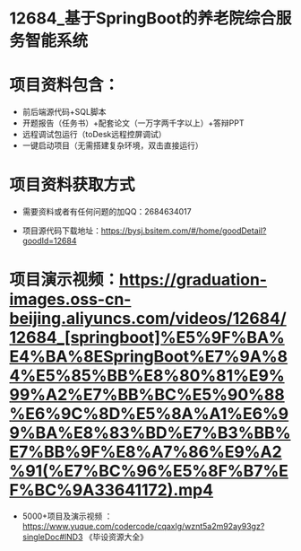 #   12684_基于SpringBoot的养老院综合服务智能系统

#   项目资料包含：
*    前后端源代码+SQL脚本
*    开题报告（任务书）+配套论文（一万字两千字以上）+答辩PPT
*   远程调试包运行（toDesk远程控屏调试）
*   一键启动项目（无需搭建复杂环境，双击直接运行）


#   项目资料获取方式
*   需要资料或者有任何问题的加QQ：2684634017

*   项目源代码下载地址：https://bysj.bsitem.com/#/home/goodDetail?goodId=12684

#  项目演示视频：https://graduation-images.oss-cn-beijing.aliyuncs.com/videos/12684/12684_[springboot]%E5%9F%BA%E4%BA%8ESpringBoot%E7%9A%84%E5%85%BB%E8%80%81%E9%99%A2%E7%BB%BC%E5%90%88%E6%9C%8D%E5%8A%A1%E6%99%BA%E8%83%BD%E7%B3%BB%E7%BB%9F%E8%A7%86%E9%A2%91(%E7%BC%96%E5%8F%B7%EF%BC%9A33641172).mp4

*  5000+项目及演示视频 ：https://www.yuque.com/codercode/cqaxlg/wznt5a2m92ay93gz?singleDoc#lND3 《毕设资源大全》
